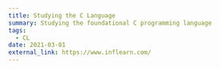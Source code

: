 ```yaml
---
title: Studying the C Language
summary: Studying the foundational C programming language
tags:
  - CL
date: 2021-03-01
external_link: https://www.inflearn.com/
---
```

